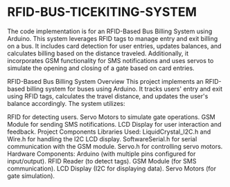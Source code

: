 # RFID-BUS-TICEKITING-SYSTEM
The code implementation is for an RFID-Based Bus Billing System using Arduino. This system leverages RFID tags to manage entry and exit billing on a bus. It includes card detection for user entries, updates balances, and calculates billing based on the distance traveled. Additionally, it incorporates GSM functionality for SMS notifications and uses servos to simulate the opening and closing of a gate based on card entries.

RFID-Based Bus Billing System Overview This project implements an RFID-based billing system for buses using Arduino. It tracks users' entry and exit using RFID tags, calculates the travel distance, and updates the user's balance accordingly. The system utilizes:

RFID for detecting users. Servo Motors to simulate gate operations. GSM Module for sending SMS notifications. LCD Display for user interaction and feedback. Project Components Libraries Used: LiquidCrystal_I2C.h and Wire.h for handling the I2C LCD display. SoftwareSerial.h for serial communication with the GSM module. Servo.h for controlling servo motors. Hardware Components: Arduino (with multiple pins configured for input/output). RFID Reader (to detect tags). GSM Module (for SMS communication). LCD Display (I2C for displaying data). Servo Motors (for gate simulation).
